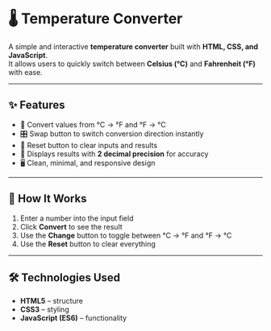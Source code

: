 # 🌡️ Temperature Converter

A simple and interactive **temperature converter** built with **HTML, CSS, and JavaScript**.  
It allows users to quickly switch between **Celsius (°C)** and **Fahrenheit (°F)** with ease.  

---

## ✨ Features
- 🔄 Convert values from °C → °F and °F → °C  
- 🎛️ Swap button to switch conversion direction instantly  
- 🧹 Reset button to clear inputs and results  
- 🎯 Displays results with **2 decimal precision** for accuracy  
- 🖥️ Clean, minimal, and responsive design  

---

## 🚀 How It Works
1. Enter a number into the input field  
2. Click **Convert** to see the result  
3. Use the **Change** button to toggle between °C → °F and °F → °C  
4. Use the **Reset** button to clear everything  

---

## 🛠️ Technologies Used
- **HTML5** – structure  
- **CSS3** – styling  
- **JavaScript (ES6)** – functionality  



